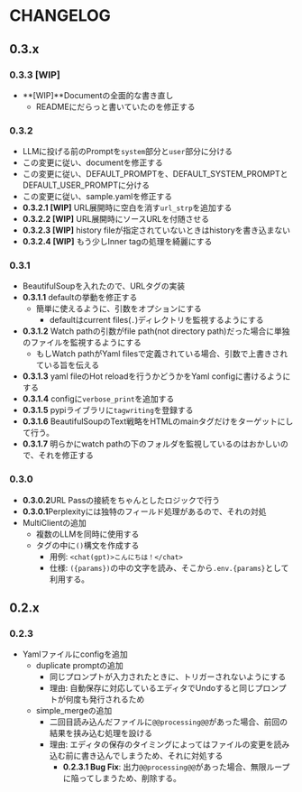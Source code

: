 # CHANGELOG

## 0.3.x

### 0.3.3 [WIP]
 - **[WIP]**Documentの全面的な書き直し
   - READMEにだらっと書いていたのを修正する

### 0.3.2
  - LLMに投げる前のPromptを`system`部分と`user`部分に分ける
   - この変更に従い、documentを修正する
   - この変更に従い、DEFAULT_PROMPTを、DEFAULT_SYSTEM_PROMPTとDEFAULT_USER_PROMPTに分ける
   - この変更に従い、sample.yamlを修正する
 - **0.3.2.1 [WIP]** URL展開時に空白を消す`url_strp`を追加する
 - **0.3.2.2 [WIP]** URL展開時にソースURLを付随させる
 - **0.3.2.3 [WIP]** history fileが指定されていないときはhistoryを書き込まない 
 - **0.3.2.4 [WIP]** もう少しInner tagの処理を綺麗にする

### 0.3.1
 - BeautifulSoupを入れたので、URLタグの実装
 - **0.3.1.1** defaultの挙動を修正する
   - 簡単に使えるように、引数をオプションにする
     - defaultはcurrent files(`.`)ディレクトリを監視するようにする
 - **0.3.1.2**  Watch pathの引数がfile path(not directory path)だった場合に単独のファイルを監視するようにする
   - もしWatch pathがYaml filesで定義されている場合、引数で上書きされている旨を伝える
 - **0.3.1.3** yaml fileのHot reloadを行うかどうかをYaml configに書けるようにする
 - **0.3.1.4** configに`verbose_print`を追加する
 - **0.3.1.5** pypiライブラリに`tagwriting`を登録する
 - **0.3.1.6** BeautifulSoupのText戦略をHTMLのmainタグだけをターゲットにして行う。
 - **0.3.1.7** 明らかにwatch pathの下のフォルダを監視しているのはおかしいので、それを修正する

### 0.3.0
- **0.3.0.2**URL Passの接続をちゃんとしたロジックで行う
- **0.3.0.1**Perplexityには独特のフィールド処理があるので、それの対処
- MultiClientの追加
  - 複数のLLMを同時に使用する
  - タグの中に`()`構文を作成する
    - 用例: `<chat(gpt)>こんにちは！</chat>`
    - 仕様: `({params})`の中の文字を読み、そこから`.env.{params}`として利用する。

## 0.2.x

### 0.2.3

- Yamlファイルにconfigを追加
  - duplicate promptの追加
    - 同じプロンプトが入力されたときに、トリガーされないようにする
    - 理由: 自動保存に対応しているエディタでUndoすると同じプロンプトが何度も発行されるため
  - simple_mergeの追加
    - 二回目読み込んだファイルに`@@processing@@`があった場合、前回の結果を挟み込む処理を設ける
    - 理由: エディタの保存のタイミングによってはファイルの変更を読み込む前に書き込んでしまうため、それに対処する
      -  **0.2.3.1 Bug Fix**: 出力`@@processing@@`があった場合、無限ループに陥ってしまうため、削除する。